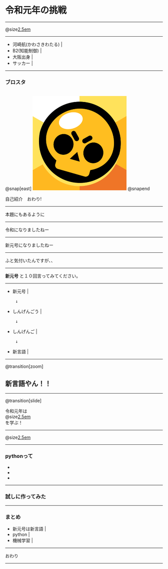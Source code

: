 # 令和元年の挑戦

---

@size[2.5em](まずは自己紹介します)

---

* 河崎航(かわさきわたる) |
* B2(知能制御) |
* 大阪出身 |
* サッカー |

---

### ブロスタ
<br>   
@snap[east]
<img src="LT-1/assets/brawlstars.png" />
@snapend
  
自己紹介　おわり!

---

本題にもあるように

---

令和になりましたねー

---

新元号になりましたねー

---

ふと気付いたんですが、、

---

**新元号** と１０回言ってみてください。

---
 * 新元号  |
 <br> <pre> ↓ </pre> 
 * しんげんごう  |
 <br> <pre> ↓ </pre>
 * しんげんご  |
 <br> <pre> ↓ </pre>
 * 新言語  |
 
---
@transition[zoom]

## 新言語やん！！

---
@transition[slide]

 令和元年は<br>
 @size[2.5em](新言語) <br>
 を学ぶ！

---

@size[2.5em](python)

---

### pythonって
*
*
*

---

### 試しに作ってみた

---

### まとめ

* 新元号は新言語  |
* python       |
* 機械学習      |

---

おわり

---

　


 
